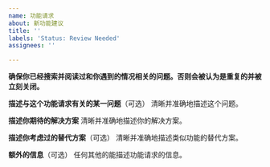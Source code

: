 ```yaml
---
name: 功能请求
about: 新功能建议
title: ''
labels: 'Status: Review Needed'
assignees: ''

---
```


**确保你已经搜索并阅读过和你遇到的情况相关的问题。否则会被认为是重复的并被立刻关闭。**

**描述与这个功能请求有关的某一问题**（可选）
清晰并准确地描述这个问题。

**描述你期待的解决方案**
清晰并准确地描述你的解决方案。

**描述你考虑过的替代方案**（可选）
清晰并准确地描述类似功能的替代方案。

**额外的信息**（可选）
任何其他的能描述功能请求的信息。